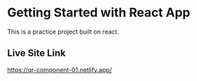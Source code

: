 # Getting Started with React App

This is a practice project built on react.

## Live Site Link

https://qr-component-01.netlify.app/

